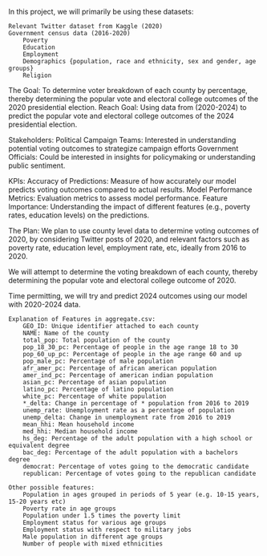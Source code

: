 In this project, we will primarily be using these datasets:

    Relevant Twitter dataset from Kaggle (2020)
    Government census data (2016-2020)
        Poverty
        Education
        Employment
        Demographics {population, race and ethnicity, sex and gender, age groups}
        Religion


The Goal: To determine voter breakdown of each county by percentage, thereby determining the popular vote and electoral college outcomes of the 2020 presidential election. 
Reach Goal: Using data from (2020-2024) to predict the popular vote and electoral college outcomes of the 2024 presidential election.

Stakeholders: 
Political Campaign Teams: Interested in understanding potential voting outcomes to strategize campaign efforts
Government Officials: Could be interested in insights for policymaking or understanding public sentiment.

KPIs: 
Accuracy of Predictions: Measure of how accurately our model predicts voting outcomes compared to actual results.
Model Performance Metrics: Evaluation metrics to assess model performance.
Feature Importance: Understanding the impact of different features (e.g., poverty rates, education levels) on the predictions.

The Plan:
We plan to use county level data to determine voting outcomes of 2020, by considering Twitter posts of 2020, and relevant factors such as poverty rate, education level, employment rate, etc, ideally from 2016 to 2020. 

We will attempt to determine the voting breakdown of each county, thereby determining the popular vote and electoral college outcome of 2020.

Time permitting, we will try and predict 2024 outcomes using our model with 2020-2024 data.


    Explanation of Features in aggregate.csv:
        GEO_ID: Unique identifier attached to each county
        NAME: Name of the county
        total_pop: Total population of the county
        pop_18_30_pc: Percentage of people in the age range 18 to 30
        pop_60_up_pc: Percentage of people in the age range 60 and up
        pop_male_pc: Percentage of male population
        afr_amer_pc: Percentage of african american population
        amer_ind_pc: Percentage of american indian population
        asian_pc: Percentage of asian population
        latino_pc: Percentage of latino population
        white_pc: Percentage of white population
        *_delta: Change in percentage of * population from 2016 to 2019
        unemp_rate: Unemployment rate as a percentage of population
        unemp_delta: Change in unemployment rate from 2016 to 2019
        mean_hhi: Mean household income
        med_hhi: Median household income
        hs_deg: Percentage of the adult population with a high school or equivalent degree
        bac_deg: Percentage of the adult population with a bachelors degree
        democrat: Percentage of votes going to the democratic candidate
        republican: Percentage of votes going to the republican candidate

    Other possible features:
        Population in ages grouped in periods of 5 year (e.g. 10-15 years, 15-20 years etc)
        Poverty rate in age groups
        Population under 1.5 times the poverty limit
        Employment status for various age groups
        Employment status with respect to military jobs
        Male population in different age groups
        Number of people with mixed ethnicities
